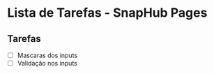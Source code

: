 # Lista de Tarefas - SnapHub Pages

## Tarefas
- [ ] Mascaras dos inputs
- [ ] Validação nos inputs
